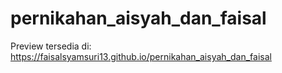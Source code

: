 # pernikahan_aisyah_dan_faisal

Preview tersedia di: https://faisalsyamsuri13.github.io/pernikahan_aisyah_dan_faisal
